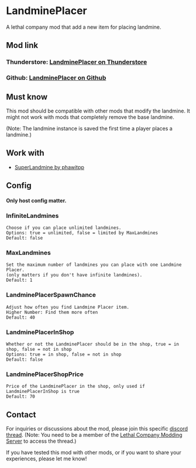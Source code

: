 # LandminePlacer
A lethal company mod that add a new item for placing landmine.


## Mod link
### Thunderstore: [LandminePlacer on Thunderstore](https://thunderstore.io/c/lethal-company/p/alexandre_v1/LandMinePlacer/)
### Github: [LandminePlacer on Github](https://github.com/alexandre-v1/LandminePlacer)


## Must know
This mod should be compatible with other mods that modify the landmine.
It might not work with mods that completely remove the base landmine.

(Note: The landmine instance is saved the first time a player places a landmine.)


## Work with
- [SuperLandmine by phawitpp](https://thunderstore.io/c/lethal-company/p/phawitpp/SuperLandmine/)


## Config 
#### Only host config matter.
### InfiniteLandmines
    Choose if you can place unlimited landmines.
    Options: true = unlimited, false = limited by MaxLandmines
    Default: false

### MaxLandmines 
    Set the maximum number of landmines you can place with one Landmine Placer.
    (only matters if you don't have infinite landmines).
    Default: 1

### LandminePlacerSpawnChance
    Adjust how often you find Landmine Placer item.
    Higher Number: Find them more often
    Default: 40

### LandminePlacerInShop
    Whether or not the LandminePlacer should be in the shop, true = in shop, false = not in shop
    Options: true = in shop, false = not in shop
    Default: false

### LandminePlacerShopPrice
    Price of the LandminePlacer in the shop, only used if LandminePlacerInShop is true
    Default: 70
## Contact 
For inquiries or discussions about the mod, please join this specific [discord thread](https://discord.com/channels/1168655651455639582/1191379525137866864).
(Note: You need to be a member of the [Lethal Company Modding Server](https://discord.com/invite/XeyYqRdRGC) to access the thread.)

If you have tested this mod with other mods, or if you want to share your experiences, please let me know!
